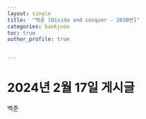 ```yaml
---
layout: single
title:  "백준 [Divide and conquer - 2630번]"
categories: baekjoon
toc: true
author_profile: true


---
```


# 2024년 2월 17일 게시글

백준